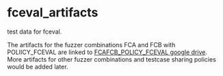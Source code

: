 # fceval_artifacts

test data for fceval.

The artifacts for the fuzzer combinations FCA and FCB with POLIICY_FCEVAL are linked to [FCAFCB_POLICY_FCEVAL google drive](https://drive.google.com/drive/folders/1CRUzSVh7-gVrA2h5HqGz9tXMmQyzMKM-?usp=sharing).
More artifacts for other fuzzer combinations and testcase sharing policies would be added later.

